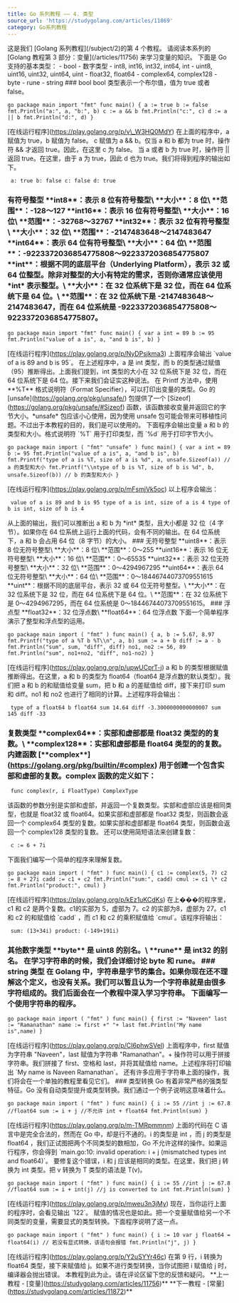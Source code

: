 ```yaml
---
title: Go 系列教程 —— 4. 类型
source_url: 'https://studygolang.com/articles/11869'
category: Go系列教程
---
```

这是我们 \[Golang 系列教程\](/subject/2)的第 4 个教程。 请阅读本系列的 \[Golang 教程第 3 部分：变量\](/articles/11756) 来学习变量的知识。 下面是 Go 支持的基本类型： - bool - 数字类型 - int8, int16, int32, int64, int - uint8, uint16, uint32, uint64, uint - float32, float64 - complex64, complex128 - byte - rune - string ### bool bool 类型表示一个布尔值，值为 true 或者 false。 
```
go package main import "fmt" func main() { a := true b := false fmt.Println("a:", a, "b:", b) c := a && b fmt.Println("c:", c) d := a || b fmt.Println("d:", d) } 
```
 \[在线运行程序\](https://play.golang.org/p/v\_W3HQ0MdY) 在上面的程序中，a 赋值为 true，b 赋值为 false。 c 赋值为 a && b。仅当 a 和 b 都为 true 时，操作符 && 才返回 true。因此，在这里 c 为 false。 当 a 或者 b 为 true 时，操作符 || 返回 true。在这里，由于 a 为 true，因此 d 也为 true。我们将得到程序的输出如下。 
```
 a: true b: false c: false d: true 
```
 ### 有符号整型 \*\*int8\*\*：表示 8 位有符号整型\\ \*\*大小\*\*：8 位\\ \*\*范围\*\*：-128～127 \*\*int16\*\*：表示 16 位有符号整型\\ \*\*大小\*\*：16 位\\ \*\*范围\*\*：-32768～32767 \*\*int32\*\*：表示 32 位有符号整型\\ \*\*大小\*\*：32 位\\ \*\*范围\*\*：-2147483648～2147483647 \*\*int64\*\*：表示 64 位有符号整型\\ \*\*大小\*\*：64 位\\ \*\*范围\*\*：-9223372036854775808～9223372036854775807 \*\*int\*\*：根据不同的底层平台（Underlying Platform），表示 32 或 64 位整型。除非对整型的大小有特定的需求，否则你通常应该使用 \*int\* 表示整型。\\ \*\*大小\*\*：在 32 位系统下是 32 位，而在 64 位系统下是 64 位。\\ \*\*范围\*\*：在 32 位系统下是 -2147483648～2147483647，而在 64 位系统是 -9223372036854775808～9223372036854775807。 
```
go package main import "fmt" func main() { var a int = 89 b := 95 fmt.Println("value of a is", a, "and b is", b) } 
```
 \[在线运行程序\](https://play.golang.org/p/NyDPsjkma3) 上面程序会输出 \`value of a is 89 and b is 95\`。 在上述程序中，a 是 int 类型，而 b 的类型通过赋值（95）推断得出。上面我们提到，int 类型的大小在 32 位系统下是 32 位，而在 64 位系统下是 64 位。接下来我们会证实这种说法。 在 Printf 方法中，使用 \*\*%T\*\* 格式说明符（Format Specifier），可以打印出变量的类型。Go 的 \[unsafe\](https://golang.org/pkg/unsafe/) 包提供了一个 \[Sizeof\](https://golang.org/pkg/unsafe/#Sizeof) 函数，该函数接收变量并返回它的字节大小。\*unsafe\* 包应该小心使用，因为使用 unsafe 包可能会带来可移植性问题。不过出于本教程的目的，我们是可以使用的。 下面程序会输出变量 a 和 b 的类型和大小。格式说明符 \`%T\` 用于打印类型，而 \`%d\` 用于打印字节大小。 
```
go package main import ( "fmt" "unsafe" ) func main() { var a int = 89 b := 95 fmt.Println("value of a is", a, "and b is", b) fmt.Printf("type of a is %T, size of a is %d", a, unsafe.Sizeof(a)) // a 的类型和大小 fmt.Printf("\\ntype of b is %T, size of b is %d", b, unsafe.Sizeof(b)) // b 的类型和大小 } 
```
 \[在线运行程序\](https://play.golang.org/p/mFsmjVk5oc) 以上程序会输出： 
```
 value of a is 89 and b is 95 type of a is int, size of a is 4 type of b is int, size of b is 4 
```
 从上面的输出，我们可以推断出 a 和 b 为 \*int\* 类型，且大小都是 32 位（4 字节）。如果你在 64 位系统上运行上面的代码，会有不同的输出。在 64 位系统下，a 和 b 会占用 64 位（8 字节）的大小。 ### 无符号整型 \*\*uint8\*\*：表示 8 位无符号整型\\ \*\*大小\*\*：8 位\\ \*\*范围\*\*：0～255 \*\*uint16\*\*：表示 16 位无符号整型\\ \*\*大小\*\*：16 位\\ \*\*范围\*\*：0～65535 \*\*uint32\*\*：表示 32 位无符号整型\\ \*\*大小\*\*：32 位\\ \*\*范围\*\*：0～4294967295 \*\*uint64\*\*：表示 64 位无符号整型\\ \*\*大小\*\*：64 位\\ \*\*范围\*\*：0～18446744073709551615 \*\*uint\*\*：根据不同的底层平台，表示 32 或 64 位无符号整型。\\ \*\*大小\*\*：在 32 位系统下是 32 位，而在 64 位系统下是 64 位。\\ \*\*范围\*\*：在 32 位系统下是 0～4294967295，而在 64 位系统是 0～18446744073709551615。 ### 浮点型 \*\*float32\*\*：32 位浮点数\\ \*\*float64\*\*：64 位浮点数 下面一个简单程序演示了整型和浮点型的运用。 
```
go package main import ( "fmt" ) func main() { a, b := 5.67, 8.97 fmt.Printf("type of a %T b %T\\n", a, b) sum := a + b diff := a - b fmt.Println("sum", sum, "diff", diff) no1, no2 := 56, 89 fmt.Println("sum", no1+no2, "diff", no1-no2) } 
```
 \[在线运行程序\](https://play.golang.org/p/upwUCprT-j) a 和 b 的类型根据赋值推断得出。在这里，a 和 b 的类型为 float64（float64 是浮点数的默认类型）。我们把 a 和 b 的和赋值给变量 sum，把 b 和 a 的差赋值给 diff，接下来打印 sum 和 diff。no1 和 no2 也进行了相同的计算。上述程序将会输出： 
```
 type of a float64 b float64 sum 14.64 diff -3.3000000000000007 sum 145 diff -33 
```
 ### 复数类型 \*\*complex64\*\*：实部和虚部都是 float32 类型的的复数。\\ \*\*complex128\*\*：实部和虚部都是 float64 类型的的复数。 内建函数 \[\*\*complex\*\*\](https://golang.org/pkg/builtin/#complex) 用于创建一个包含实部和虚部的复数。complex 函数的定义如下： 
```
 func complex(r, i FloatType) ComplexType 
```
 该函数的参数分别是实部和虚部，并返回一个复数类型。实部和虚部应该是相同类型，也就是 float32 或 float64。如果实部和虚部都是 float32 类型，则函数会返回一个 complex64 类型的复数。如果实部和虚部都是 float64 类型，则函数会返回一个 complex128 类型的复数。 还可以使用简短语法来创建复数： 
```
 c := 6 + 7i 
```
 下面我们编写一个简单的程序来理解复数。 
```
go package main import ( "fmt" ) func main() { c1 := complex(5, 7) c2 := 8 + 27i cadd := c1 + c2 fmt.Println("sum:", cadd) cmul := c1 \* c2 fmt.Println("product:", cmul) } 
```
 \[在线运行程序\](https://play.golang.org/p/kEz1uKCdKs) 在上���的程序里，c1 和 c2 是两个复数。c1的实部为 5，虚部为 7。c2 的实部为8，虚部为 27。c1 和 c2 的和赋值给 \`cadd\` ，而 c1 和 c2 的乘积赋值给 \`cmul\`。该程序将输出： 
```
 sum: (13+34i) product: (-149+191i) 
```
 ### 其他数字类型 \*\*byte\*\* 是 uint8 的别名。\\ \*\*rune\*\* 是 int32 的别名。 在学习字符串的时候，我们会详细讨论 byte 和 rune。 ### string 类型 在 Golang 中，字符串是字节的集合。如果你现在还不理解这个定义，也没有关系。我们可以暂且认为一个字符串就是由很多字符组成的。我们后面会在一个教程中深入学习字符串。 下面编写一个使用字符串的程序。 
```
go package main import ( "fmt" ) func main() { first := "Naveen" last := "Ramanathan" name := first +" "+ last fmt.Println("My name is",name) } 
```
 \[在线运行程序\](https://play.golang.org/p/CI6phwSVel) 上面程序中，first 赋值为字符串 "Naveen"，last 赋值为字符串 "Ramanathan"。+ 操作符可以用于拼接字符串。我们拼接了 first、空格和 last，并将其赋值给 name。上述程序将打印输出 \`My name is Naveen Ramanathan\`。 还有许多应用于字符串上面的操作，我们将会在一个单独的教程里看见它们。 ### 类型转换 Go 有着非常严格的强类型特征。Go 没有自动类型提升或类型转换。我们通过一个例子说明这意味着什么。 
```
go package main import ( "fmt" ) func main() { i := 55 //int j := 67.8 //float64 sum := i + j //不允许 int + float64 fmt.Println(sum) } 
```
 \[在线运行程序\](https://play.golang.org/p/m-TMRpmmnm) 上面的代码在 C 语言中是完全合法的，然而在 Go 中，却是行不通的。i 的类型是 int ，而 j 的类型是 float64 ，我们正试图把两个不同类型的数相加，Go 不允许这样的操作。如果运行程序，你会得到 \`main.go:10: invalid operation: i + j (mismatched types int and float64)\`。 要修复这个错误，i 和 j 应该是相同的类型。在这里，我们把 j 转换为 int 类型。把 v 转换为 T 类型的语法是 T(v)。 
```
go package main import ( "fmt" ) func main() { i := 55 //int j := 67.8 //float64 sum := i + int(j) //j is converted to int fmt.Println(sum) } 
```
 \[在线运行程序\](https://play.golang.org/p/mweu3n3jMy) 现在，当你运行上面的程序时，会看见输出 \`122\`。 赋值的情况也是如此。把一个变量赋值给另一个不同类型的变量，需要显式的类型转换。下面程序说明了这一点。 
```
go package main import ( "fmt" ) func main() { i := 10 var j float64 = float64(i) // 若没有显式转换，该语句会报错 fmt.Println("j", j) } 
```
 \[在线运行程序\](https://play.golang.org/p/Y2uSYYr46c) 在第 9 行，i 转换为 float64 类型，接下来赋值给 j。如果不进行类型转换，当你试图把 i 赋值给 j 时，编译器会抛出错误。 本教程到此为止。请在评论区留下您的反馈和疑问。 \*\*上一教程 - \[变量\](https://studygolang.com/articles/11756)\*\* \*\*下一教程 - \[常量\](https://studygolang.com/articles/11872)\*\*

